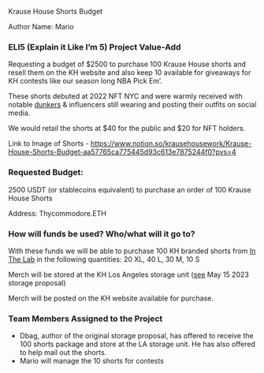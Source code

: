 Krause House Shorts Budget

Author Name: Mario

### ELI5 (Explain it Like I’m 5) Project Value-Add

Requesting a budget of $2500 to purchase 100 Krause House shorts and resell them on the KH website and also keep 10 available for giveaways for KH contests like our season long NBA Pick Em’.

These shorts debuted at 2022 NFT NYC and were warmly received with notable [dunkers](https://www.instagram.com/p/CjWSLVRrECn/?img_index=1) & influencers still wearing and posting their outfits on social media.

We would retail the shorts at $40 for the public and $20 for NFT holders.

Link to Image of Shorts - https://www.notion.so/krausehousework/Krause-House-Shorts-Budget-aa57765ca775445d93c613e7875244f0?pvs=4

### Requested Budget:

2500 USDT (or stablecoins equivalent) to purchase an order of 100 Krause House Shorts

Address: Thycommodore.ETH

### How will funds be used? Who/what will it go to?

With these funds we will be able to purchase 100 KH branded shorts from [In The Lab](https://inthelab.tv/en-ca) in the following quantities: 20 XL, 40 L, 30 M, 10 S

Merch will be stored at the KH Los Angeles storage unit ([see](https://snapshot.org/#/krausehouse.eth/proposal/0x85ccd9171fbd3d3701049208893b7b4e5700461170a8a6cfe9814b7f2d773fc3) May 15 2023 storage proposal)

Merch will be posted on the KH website available for purchase.

### Team Members Assigned to the Project

- Dbag, author of the original storage proposal, has offered to receive the 100 shorts package and store at the LA storage unit. He has also offered to help mail out the shorts.
- Mario will manage the 10 shorts for contests